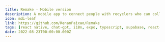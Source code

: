 ```yaml
---
title: Remake - Mobile version
description: A mobile app to connect people with recyclers who can collect their recyclable materials.
icon: mdi-leaf
link: https://github.com/RenanPaixao/Remake
tags: [react native, chat-gpt, i18n, expo, typescript, supabase, react-query, formik, yup]
date: 2022-08-23T00:00:00.000Z
---
```

